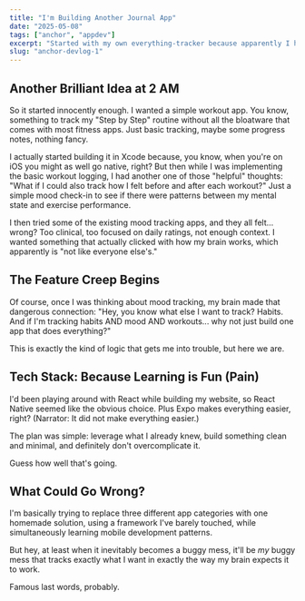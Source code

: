 ```yaml
---
title: "I'm Building Another Journal App"
date: "2025-05-08"
tags: ["anchor", "appdev"]
excerpt: "Started with my own everything-tracker because apparently I hate using existing solutions."
slug: "anchor-devlog-1"
---
```


## Another Brilliant Idea at 2 AM

So it started innocently enough. I wanted a simple workout app. You know, something to track my "Step by Step" routine without all the bloatware that comes with most fitness apps. Just basic tracking, maybe some progress notes, nothing fancy. 

I actually started building it in Xcode because, you know, when you're on iOS you might as well go native, right? But then while I was implementing the basic workout logging, I had another one of those "helpful" thoughts: "What if I could also track how I felt before and after each workout?" Just a simple mood check-in to see if there were patterns between my mental state and exercise performance.

I then tried some of the existing mood tracking apps, and they all felt... wrong? Too clinical, too focused on daily ratings, not enough context. I wanted something that actually clicked with how my brain works, which apparently is "not like everyone else's."

## The Feature Creep Begins

Of course, once I was thinking about mood tracking, my brain made that dangerous connection: "Hey, you know what else I want to track? Habits. And if I'm tracking habits AND mood AND workouts... why not just build one app that does everything?"

This is exactly the kind of logic that gets me into trouble, but here we are.

## Tech Stack: Because Learning is Fun (Pain)

I'd been playing around with React while building my website, so React Native seemed like the obvious choice. Plus Expo makes everything easier, right? (Narrator: It did not make everything easier.)

The plan was simple: leverage what I already knew, build something clean and minimal, and definitely don't overcomplicate it.

Guess how well that's going.

## What Could Go Wrong?

I'm basically trying to replace three different app categories with one homemade solution, using a framework I've barely touched, while simultaneously learning mobile development patterns. 

But hey, at least when it inevitably becomes a buggy mess, it'll be *my* buggy mess that tracks exactly what I want in exactly the way my brain expects it to work.

Famous last words, probably.